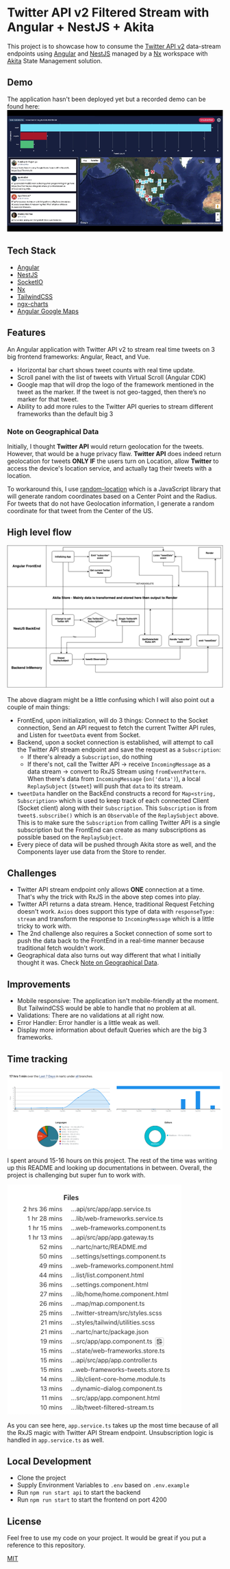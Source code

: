 # Twitter API v2 Filtered Stream with Angular + NestJS + Akita

This project is to showcase how to consume the [Twitter API v2][twitter] data-stream endpoints using [Angular][angular] and [NestJS][nest] managed by a [Nx][nx] workspace with [Akita][akita] State Management solution.

## Demo

The application hasn't been deployed yet but a recorded demo can be found here:
[![CloudApp][demo]](https://share.getcloudapp.com/5zuG2R8w)

## Tech Stack

- [Angular][angular]
- [NestJS][nest]
- [SocketIO][socket]
- [Nx][nx]
- [TailwindCSS][tailwind]
- [ngx-charts][charts]
- [Angular Google Maps][googlemaps]

## Features

An Angular application with Twitter API v2 to stream real time tweets on 3 big frontend frameworks: Angular, React, and Vue.

- Horizontal bar chart shows tweet counts with real time update.
- Scroll panel with the list of tweets with Virtual Scroll (Angular CDK)
- Google map that will drop the logo of the framework mentioned in the tweet as the marker. If the tweet is not geo-tagged, then there’s no marker for that tweet.
- Ability to add more rules to the Twitter API queries to stream different frameworks than the default big 3

### Note on Geographical Data

Initially, I thought **Twitter API** would return geolocation for the tweets. However, that would be a huge privacy flaw. **Twitter API** does indeed return geolocation for tweets **ONLY IF** the users turn on Location, allow **Twitter** to access the device's location service, and actually tag their tweets with a location.

To workaround this, I use [random-location][randomlocation] which is a JavaScript library that will generate random coordinates based on a Center Point and the Radius. For tweets that do not have Geolocation information, I generate a random coordinate for that tweet from the Center of the US.

## High level flow

![high level flow][flow]

The above diagram might be a little confusing which I will also point out a couple of main things:

- FrontEnd, upon initialization, will do 3 things: Connect to the Socket connection, Send an API request to fetch the current Twitter API rules, and Listen for `tweetData` event from Socket.
- Backend, upon a socket connection is established, will attempt to call the Twitter API stream endpoint and save the request as a `Subscription`:
  - If there's already a `Subscription`, do nothing
  - If there's not, call the Twitter API -> receive `IncomingMessage` as a data stream -> convert to RxJS Stream using `fromEventPattern`. When there's data from `IncomingMessage` (`on('data')`), a local `ReplaySubject` (`$tweet`) will push that `data` to its stream.
- `tweetData` handler on the BackEnd constructs a record for `Map<string, Subscription>` which is used to keep track of each connected Client (Socket client) along with their `Subscription`. This `Subscription` is from `tweet$.subscribe()` which is an `Observable` of the `ReplaySubject` above. This is to make sure the `Subscription` from calling Twitter API is a single subscription but the FrontEnd can create as many subscriptions as possible based on the `ReplaySubject`.
- Every piece of data will be pushed through Akita store as well, and the Components layer use data from the Store to render.

## Challenges

- Twitter API stream endpoint only allows **ONE** connection at a time. That's why the trick with RxJS in the above step comes into play.
- Twitter API returns a data stream. Hence, traditional Request Fetching doesn't work. `Axios` does support this type of data with `responseType: stream` and transform the response to `IncomingMessage` which is a little tricky to work with.
- The 2nd challenge also requires a Socket connection of some sort to push the data back to the FrontEnd in a real-time manner because traditional fetch wouldn't work.
- Geographical data also turns out way different that what I initially thought it was. Check [Note on Geographical Data](#note-on-geographical-data).

## Improvements

- Mobile responsive: The application isn't mobile-friendly at the moment. But TailwindCSS would be able to handle that no problem at all.
- Validations: There are no validations at all right now.
- Error Handler: Error handler is a little weak as well.
- Display more information about default Queries which are the big 3 frameworks.

## Time tracking

![time][time]

I spent around 15-16 hours on this project. The rest of the time was writing up this README and looking up documentations in between. Overall, the project is challenging but super fun to work with.

![files][files]

As you can see here, `app.service.ts` takes up the most time because of all the RxJS magic with Twitter API Stream endpoint. Unsubscription logic is handled in `app.service.ts` as well.

## Local Development

- Clone the project
- Supply Environment Variables to `.env` based on `.env.example`
- Run `npm run start api` to start the backend
- Run `npm run start` to start the frontend on port 4200

## License

Feel free to use my code on your project. It would be great if you put a reference to this repository.

[MIT](https://opensource.org/licenses/MIT)

[angular]: https://angular.io
[nest]: https://nestjs.com
[nx]: https://nx.dev
[akita]: https://datorama.github.io/akita/
[tailwind]: https://tailwindcss.com
[charts]: https://swimlane.gitbook.io/ngx-charts/
[googlemaps]: https://github.com/angular/components/blob/master/src/google-maps/README.md
[twitter]: https://developer.twitter.com/en/products/twitter-api
[socket]: https://socket.io/
[randomlocation]: https://www.npmjs.com/package/random-location
[demo]: docs/demo_screenshot.png
[flow]: docs/flow.png
[files]: docs/files.png
[time]: docs/time-spent.png
